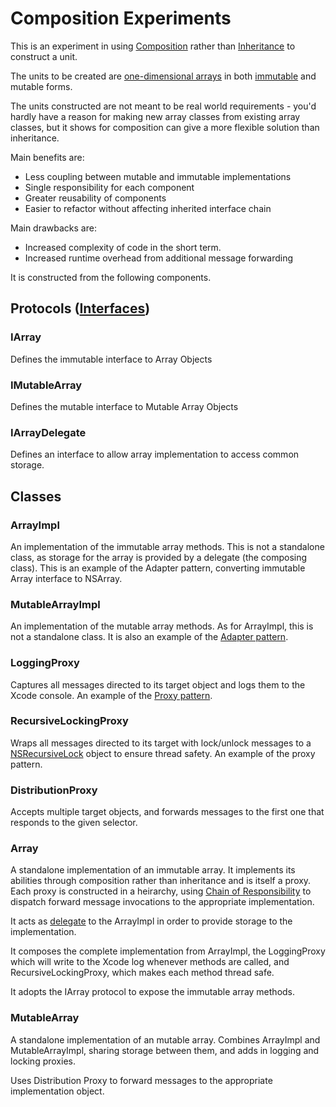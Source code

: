 Composition Experiments
========================

This is an experiment in using [Composition][] rather than [Inheritance][] to construct a unit.

The units to be created are [one-dimensional arrays][arrays] in both [immutable][] and mutable forms.

The units constructed are not meant to be real world requirements - you'd hardly have a reason for making new array classes from existing array classes, but it shows for composition can give a more flexible solution than inheritance.

Main benefits are:

* Less coupling between mutable and immutable implementations
* Single responsibility for each component
* Greater reusability of components
* Easier to refactor without affecting inherited interface chain

Main drawbacks are:

* Increased complexity of code in the short term.
* Increased runtime overhead from additional message forwarding

It is constructed from the following components.

## Protocols ([Interfaces])

### IArray

Defines the immutable interface to Array Objects

### IMutableArray

Defines the mutable interface to Mutable Array Objects

### IArrayDelegate

Defines an interface to allow array implementation to access common storage.

## Classes

### ArrayImpl

An implementation of the immutable array methods.  This is not a standalone class, as storage for the array is provided by a delegate (the composing class).  This is an example of the Adapter pattern, converting immutable Array interface to NSArray.

### MutableArrayImpl

An implementation of the mutable array methods.  As for ArrayImpl, this is not a standalone class.  It is also an example of the [Adapter pattern][adapter].

### LoggingProxy

Captures all messages directed to its target object and logs them to the Xcode console.  An example of the [Proxy pattern][proxy].

### RecursiveLockingProxy

Wraps all messages directed to its target with lock/unlock messages to a [NSRecursiveLock][] object to ensure thread safety.  An example of the proxy pattern.

### DistributionProxy

Accepts multiple target objects, and forwards messages to the first one that responds to the given selector.

### Array

A standalone implementation of an immutable array. It implements its abilities through composition rather than inheritance and is itself a proxy.  Each proxy is constructed in a heirarchy, using [Chain of Responsibility][chain] to dispatch forward message invocations to the appropriate implementation.

It acts as [delegate][] to the ArrayImpl in order to provide storage to the implementation.

It composes the complete implementation from ArrayImpl, the LoggingProxy which will write to the Xcode log whenever methods are called, and RecursiveLockingProxy, which makes each method thread safe.  

It adopts the IArray protocol to expose the immutable array methods.

### MutableArray

A standalone implementation of an mutable array.  Combines ArrayImpl and MutableArrayImpl, sharing storage between them, and adds in logging and locking proxies.

Uses Distribution Proxy to forward messages to the appropriate implementation object.



[composition]: http://en.wikipedia.org/wiki/Object_composition
[inheritance]: http://en.wikipedia.org/wiki/Inheritance_(computer_science)
[arrays]: http://en.wikipedia.org/wiki/Array_data_structure
[immutable]: http://en.wikipedia.org/wiki/Immutable
[interfaces]: http://en.wikipedia.org/wiki/Interface_(object-oriented_programming)
[adapter]: http://en.wikipedia.org/wiki/Adapter_pattern
[proxy]: http://en.wikipedia.org/wiki/Proxy_pattern
[chain]: http://en.wikipedia.org/wiki/Chain-of-responsibility_pattern
[delegate]: http://en.wikipedia.org/wiki/Delegation_(programming)
[nsrecursivelock]: https://developer.apple.com/library/mac/#documentation/Cocoa/Reference/Foundation/Classes/NSRecursiveLock_Class/Reference/Reference.html
